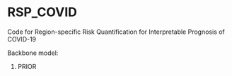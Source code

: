 # RSP_COVID

Code for Region-specific Risk Quantification for Interpretable Prognosis of COVID-19

Backbone model:
1. PRIOR
